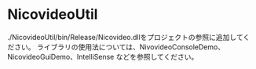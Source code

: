 # NicovideoUtil

./NicovideoUtil/bin/Release/Nicovideo.dllをプロジェクトの参照に追加してください。
ライブラリの使用法については、NivovideoConsoleDemo、NicovideoGuiDemo、IntelliSense
などを参照してください。
